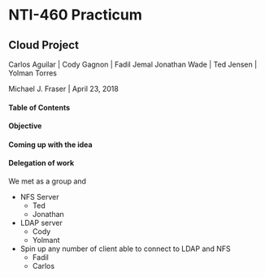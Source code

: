 # NTI-460 Practicum
## Cloud Project

Carlos Aguilar | Cody Gagnon | Fadil Jemal
Jonathan Wade | Ted Jensen | Yolman Torres

Michael J. Fraser |
April 23, 2018

#### Table of Contents

#### Objective

#### Coming up with the idea

#### Delegation of work

We met as a group and
* NFS Server
  * Ted
  * Jonathan
* LDAP server
  * Cody
  * Yolmant
* Spin up any number of client able to connect to LDAP and NFS
  * Fadil
  * Carlos
